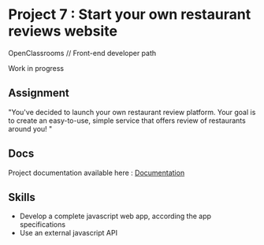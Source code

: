 #  Project 7 : Start your own restaurant reviews website
OpenClassrooms // Front-end developer path

Work in progress

## Assignment
"You've decided to launch your own restaurant review platform. Your goal is to create an easy-to-use, simple service that offers review of restaurants around you! "

## Docs
Project documentation available here : <a href="https://gaelleperchoc.github.io/OC_P7/" target="_blank">Documentation</a>

## Skills
* Develop a complete javascript web app, according the app specifications
* Use an external javascript API
